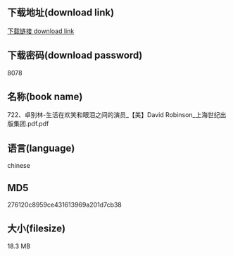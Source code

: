 ## 下载地址(download link)
[下载链接 download link](https://voluble-croquembouche-d321dc.netlify.app/?s=722%E3%80%81%E5%8D%93%E5%88%AB%E6%9E%97-%E7%94%9F%E6%B4%BB%E5%9C%A8%E6%AC%A2%E7%AC%91%E5%92%8C%E7%9C%BC%E6%B3%AA%E4%B9%8B%E9%97%B4%E7%9A%84%E6%BC%94%E5%91%98_%E3%80%90%E7%BE%8E%E3%80%91David+Robinson_%E4%B8%8A%E6%B5%B7%E4%B8%96%E7%BA%AA%E5%87%BA%E7%89%88%E9%9B%86%E5%9B%A2.pdf)

## 下载密码(download password)
8078

## 名称(book name)
722、卓别林-生活在欢笑和眼泪之间的演员_【美】David Robinson_上海世纪出版集团.pdf.pdf

## 语言(language)
chinese

## MD5
276120c8959ce431613969a201d7cb38

## 大小(filesize)
18.3 MB
